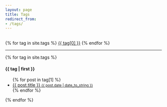 ```yaml
---
layout: page
title: Tags
redirect_from: 
- /tags/
---
```


<br/>

<div class="tags-expo">
  <div class="tags-expo-list">
    {% for tag in site.tags %}
    <a href="#{{ tag[0] | slugify }}" class="post-tag">{{ tag[0] }}</a>
    {% endfor %}
  </div>
  <hr/>
  
  <div class="tags-expo-section">
    {% for tag in site.tags %}
    <h4 id="{{ tag[0] | slugify }}">{{ tag | first }}</h4>
    <ul class="tags-expo-posts">
      {% for post in tag[1] %}
        <a class="post-title" href="{{ site.baseurl }}{{ post.url }}">
      <li>
        {{ post.title }}
      <small class="post-date">{{ post.date | date_to_string }}</small>
      </li>
      </a>
      {% endfor %}
    </ul>
    {% endfor %}
  </div>
</div>
